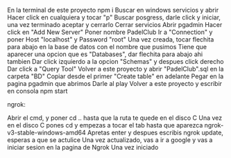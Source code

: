 En la terminal de este proyecto npm i
Buscar en windows servicios y abrir 
Hacer click en cualquiera y tocar "p"
Buscar posgress, darle click y iniciar, una vez terminado aceptar y cerrarlo
Cerrar servicios 
Abrir pgadmin
Hacer click en "Add New Server"
Poner nombre PadelClub
Ir a "Connection" y poner Host "localhost" y Password "root"
Una vez creada, tocar flechita para abajo en la base de datos con el nombre que pusimos
Tiene que aparecer una opcion que es "Databases", dar flechita para abajo ahi tambien
Dar click izquierdo a la opcion "Schemas" y despues click derecho
Dar click a "Query Tool"
Volver a este proyecto y abrir "PadelClub".sql en la carpeta "BD"
Copiar desde el primer "Create table" en adelante
Pegar en la pagina pgadmin que abrimos
Darle al play
Volver a este proyecto y escribir en consola npm start 

ngrok:

Abrir el cmd, y poner cd .. hasta que la ruta te quede en el disco C
Una vez en el disco C pones cd y empezas a tocar el tab hasta que aparezca ngrok-v3-stable-windows-amd64
Apretas enter y despues escribis ngrok update, esperas a que se actulice
Una vez actualizado, vas a ir a google y vas a iniciar sesion en la pagina de Ngrok
Una vez iniciado 